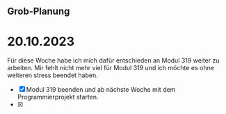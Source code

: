 ## Grob-Planung

# 20.10.2023

Für diese Woche habe ich mich dafür entschieden an Modul 319 weiter zu arbeiten. Mir fehlt nicht mehr viel für Modul 319 und ich möchte es ohne weiteren stress beendet haben.

- [x] Modul 319 beenden und ab nächste Woche mit dem Programmierprojekt starten.
- [x] 


